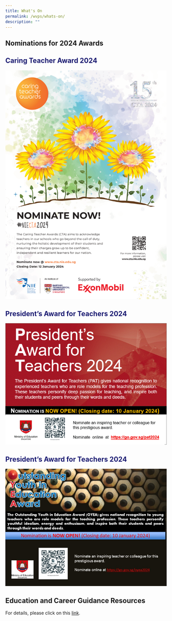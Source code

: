 ```yaml
---
title: What's On
permalink: /wvps/whats-on/
description: ""
---
```

Nominations for 2024 Awards
----
<h2 style="color:midnightblue;">Caring Teacher Award 2024</h2>

![](/images/Annoucements/poster%20-%20cta%202024.png)

<h2 style="color:midnightblue;">President’s Award for Teachers 2024</h2>

![](/images/Annoucements/pat%202024%20website%20publicity%20image.gif)

<h2 style="color:midnightblue;">President’s Award for Teachers 2024</h2>

![](/images/Annoucements/oyea%202024%20website%20publicity%20image.jpg)



Education and Career Guidance Resources
----
For details, please click on this <a href="/wvps/resources/education-and-career-guidance-resources/" target="_blank">link</a>.